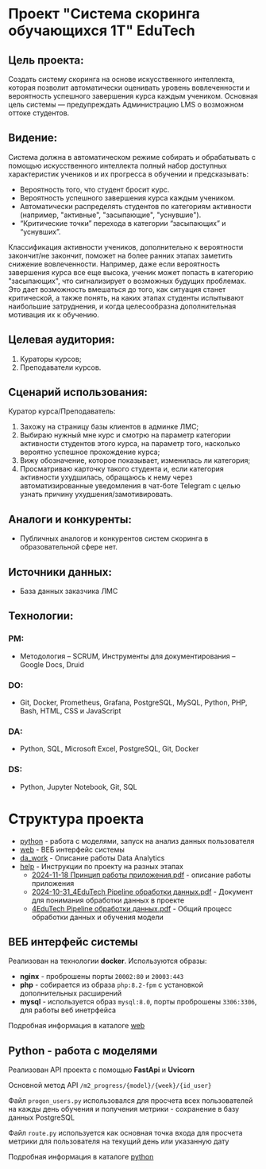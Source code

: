 # Проект "Система скоринга обучающихся 1T" EduTech

## Цель проекта:

Создать систему скоринга на основе искусственного интеллекта, которая позволит автоматически оценивать уровень вовлеченности и вероятность успешного завершения курса каждым учеником. Основная цель системы — предупреждать Администрацию LMS о возможном оттоке студентов.

## Видение:

Система должна в автоматическом режиме собирать и обрабатывать с помощью искусственного интеллекта полный набор доступных характеристик учеников и их прогресса в обучении и предсказывать:

- Вероятность того, что студент бросит курс.
- Вероятность успешного завершения курса каждым учеником.
- Автоматически распределять студентов по категориям активности (например, "активные", "засыпающие", "уснувшие").
- “Критические точки” перехода в категории “засыпающих” и “уснувших”.

Классификация активности учеников, дополнительно к вероятности закончит/не закончит, поможет на более ранних этапах заметить снижение вовлеченности. Например, даже если вероятность завершения курса все еще высока, ученик может попасть в категорию "засыпающих", что сигнализирует о возможных будущих проблемах. Это дает возможность вмешаться до того, как ситуация станет критической, а также понять, на каких этапах студенты испытывают наибольшие затруднения, и когда целесообразна дополнительная мотивация их к обучению.

## Целевая аудитория:

1. Кураторы курсов;
2. Преподаватели курсов.

## Сценарий использования:

Куратор курса/Преподаватель:

1. Захожу на страницу базы клиентов в админке ЛМС;
2. Выбираю нужный мне курс и смотрю на параметр категории активности студентов этого курса, на параметр того, насколько вероятно успешное прохождение курса;
3. Вижу обозначение, которое показывает, изменилась ли категория;
4. Просматриваю карточку такого студента и, если категория активности ухудшилась, обращаюсь к нему через автоматизированные уведомления в чат-боте Telegram с целью узнать причину ухудшения/замотивировать.

## Аналоги и конкуренты:

* Публичных аналогов и конкурентов систем скоринга в образовательной сфере нет.

## Источники данных:

* База данных заказчика ЛМС

## Технологии:

### PM:

* Методология – SCRUM, Инструменты для документирования – Google Docs, Druid

### DO:

* Git, Docker, Prometheus, Grafana, PostgreSQL, MySQL, Python, PHP, Bash, HTML, CSS и JavaScript

### DA:

* Python, SQL, Microsoft Excel, PostgreSQL, Git, Docker

### DS:

* Python, Jupyter Notebook, Git, SQL


# Структура проекта

* [python](./python) - работа с моделями, запуск на анализ данных пользователя
* [web](./web) - ВЕБ интерфейс системы
* [da_work](./da_work) - Описание работы Data Analytics
* [help](./help) - Инструкции по проекту на разных этапах
  * [2024-11-18 Принцип работы приложения.pdf](./help/2024-11-18_Принцип-работы-приложения.pdf) - описание работы приложения
  * [2024-10-31_4EduTech Pipeline обработки данных.pdf](./help/2024-10-31_4EduTech_Pipeline_обработки_данных.pdf) - Документ для понимания обработки данных в проекте
  * [4EduTech Pipeline обработки данных.pdf](./help/4EduTech_Pipeline_обработки_данных.pdf) - Общий процесс обработки данных и обучения модели

## ВЕБ интерфейс системы

Реализован на технологии **docker**. Используются образы:

* **nginx** - проброшены порты `20002:80` и `20003:443`
* **php** - собирается из образа `php:8.2-fpm` с установкой дополнительных расширений
* **mysql** - используется образ `mysql:8.0`, порты проброшены `3306:3306`, для работы веб инетрфейса

Подробная информация в каталоге [web](./web/)

## Python - работа с моделями

Реализован API проекта с помощью **FastApi** и **Uvicorn**

Основной метод API `/m2_progress/{model}/{week}/{id_user}`

Файл `progon_users.py` использовался для просчета всех пользователей на кажды день обучения и получения метрики - сохранение в базу данных PostgreSQL

Файл `route.py` используется как основная точка входа для просчета метрики для пользователя на текущий день или указанную дату

Подробная информация в каталоге [python](./python/)
